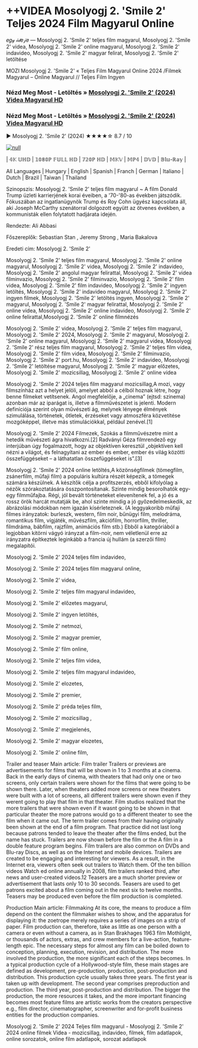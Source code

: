 # ++VIDEA Mosolyogj 2. 'Smile 2' Teljes 2024 Film Magyarul Online
𝑒𝑔𝓎 𝒾𝒹𝑒𝒿𝑒 — Mosolyogj 2. 'Smile 2' teljes film magyarul, Mosolyogj 2. 'Smile 2' videa, Mosolyogj 2. 'Smile 2' online magyarul, Mosolyogj 2. 'Smile 2' indavideo, Mosolyogj 2. 'Smile 2' magyar felirat, Mosolyogj 2. 'Smile 2' letöltése

MOZI Mosolyogj 2. 'Smile 2' « Teljes Film Magyarul Online 2024 /Filmek Magyarul – Online Magyarul // Teljes Film Ingyen

### Nézd Meg Most - Letöltés » [Mosolyogj 2. 'Smile 2' (2024) Videa Magyarul HD](http://love-4k.com/hu/movie/1100782/smile-2.github)

### Nézd Meg Most - Letöltés » [Mosolyogj 2. 'Smile 2' (2024) Videa Magyarul HD](http://love-4k.com/hu/movie/1100782/smile-2.github)

▶️ Mosolyogj 2. 'Smile 2' (2024) ★★★★☆ 8.7 / 10

[![null](https://static.wixstatic.com/media/855a25_043b5abeb4ae4d35ac003198e7fe56ed~mv2.gif)](http://love-4k.com/hu/movie/1100782/smile-2.github)


| 𝟜𝕂 𝕌ℍ𝔻 | 𝟙𝟘𝟠𝟘ℙ 𝔽𝕌𝕃𝕃 ℍ𝔻 | 𝟟𝟚𝟘ℙ ℍ𝔻 | 𝕄𝕂𝕍 | 𝕄ℙ𝟜 | 𝔻𝕍𝔻 | 𝔹𝕝𝕦-ℝ𝕒𝕪 |

All Languages | Hungary | English | Spanish | Franch | German | Italiano | Dutch | Brazil | Taiwan | Thailand

Szinopszis: Mosolyogj 2. 'Smile 2' teljes film magyarul ~ A film Donald Trump üzleti karrierjének korai éveiben, a '70-'80-as években játszódik. Fókuszában az ingatlanügynök Trump és Roy Cohn ügyész kapcsolata áll, aki Joseph McCarthy szenátorral dolgozott együtt az ötvenes években, a kommunisták ellen folytatott hadjárata idején.

Rendezte: Ali Abbasi

Főszereplők: Sebastian Stan , Jeremy Strong , Maria Bakalova

Eredeti cím: Mosolyogj 2. 'Smile 2'

Mosolyogj 2. 'Smile 2' teljes film magyarul, Mosolyogj 2. 'Smile 2' online magyarul, Mosolyogj 2. 'Smile 2' videa, Mosolyogj 2. 'Smile 2' indavideo, Mosolyogj 2. 'Smile 2' angolul magyar felirattal, Mosolyogj 2. 'Smile 2' videa filminvazio, Mosolyogj 2. 'Smile 2' filminvazio, Mosolyogj 2. 'Smile 2' film videa, Mosolyogj 2. 'Smile 2' film indavideo, Mosolyogj 2. 'Smile 2' ingyen letöltés, Mosolyogj 2. 'Smile 2' indavideo magyarul, Mosolyogj 2. 'Smile 2' ingyen filmek, Mosolyogj 2. 'Smile 2' letöltés ingyen, Mosolyogj 2. 'Smile 2' magyarul, Mosolyogj 2. 'Smile 2' magyar felirattal, Mosolyogj 2. 'Smile 2' online videa, Mosolyogj 2. 'Smile 2' online indavideo, Mosolyogj 2. 'Smile 2' online felirattal,Mosolyogj 2. 'Smile 2' online filmnézés

Mosolyogj 2. 'Smile 2' videa, Mosolyogj 2. 'Smile 2' teljes film magyarul, Mosolyogj 2. 'Smile 2' 2024, Mosolyogj 2. 'Smile 2' magyarul, Mosolyogj 2. 'Smile 2' online magyarul, Mosolyogj 2. 'Smile 2' magyarul videa, Mosolyogj 2. 'Smile 2' rész teljes film magyarul, Mosolyogj 2. 'Smile 2' teljes film videa, Mosolyogj 2. 'Smile 2' film videa, Mosolyogj 2. 'Smile 2' filminvazio, Mosolyogj 2. 'Smile 2' port.hu, Mosolyogj 2. 'Smile 2' indavideo, Mosolyogj 2. 'Smile 2' letöltése magyarul, Mosolyogj 2. 'Smile 2' magyar előzetes, Mosolyogj 2. 'Smile 2' mozicsillag, Mosolyogj 2. 'Smile 2' online videa

Mosolyogj 2. 'Smile 2' 2024 teljes film magyarul mozicsillag,A mozi, vagy filmszínház azt a helyet jelöli, amelyet abból a célból hoznak létre, hogy benne filmeket vetítsenek. Angol megfelelője, a „cinema” (ejtsd: szinema) azonban már az iparágat is, illetve a filmművészetet is jelenti. Modern definíciója szerint olyan művészeti ág, melynek lényege élmények szimulálása, történetek, ötletek, érzéseket vagy atmoszféra közvetítése mozgóképpel, illetve más stimulációkkal, például zenével.[1]

Mosolyogj 2. 'Smile 2' 2024 Filmezek, Szokás a filmművészetre mint a hetedik művészeti ágra hivatkozni.[2] Radványi Géza filmrendező egy interjúban úgy fogalmazott, hogy az objektíven keresztül „objektíven kell nézni a világot, és felnagyítani az ember és ember, ember és világ közötti összefüggéseket – a láthatatlan összefüggéseket is”.[3]

Mosolyogj 2. 'Smile 2' 2024 online letöltés,A közönségfilmek (tömegfilm, zsánerfilm, műfaji film) a populáris kultúra részét képezik, a tömegek számára készülnek. A készítők célja a profitszerzés, ebből kifolyólag a nézők szórakoztatására összpontosítanak. Szinte mindig besorolhatók egy-egy filmműfajba. Régi, jól bevált történeteket elevenítenek fel, a jó és a rossz örök harcát mutatják be, ahol szinte mindig a jó győzedelmeskedik, az ábrázolási módokban nem igazán kísérleteznek. (A leggyakoribb műfaji filmes irányzatok: burleszk, western, film noir, bűnügyi film, melodráma, romantikus film, vígjáték, művészfilm, akciófilm, horrorfilm, thriller, filmdráma, bábfilm, rajzfilm, animációs film stb.) Ebből a kategóriából a legjobban kitörni vágyó irányzat a film-noir, nem véletlenül erre az irányzatra építkeztek leginkább a francia új hullám (a szerzői film) megalapítói.

Mosolyogj 2. 'Smile 2' 2024 teljes film indavideo,

Mosolyogj 2. 'Smile 2' 2024 teljes film magyarul online,

Mosolyogj 2. 'Smile 2' videa,

Mosolyogj 2. 'Smile 2' teljes film magyarul indavideo,

Mosolyogj 2. 'Smile 2' előzetes magyarul,

Mosolyogj 2. 'Smile 2' ingyen letöltés,

Mosolyogj 2. 'Smile 2' netmozi,

Mosolyogj 2. 'Smile 2' magyar premier,

Mosolyogj 2. 'Smile 2' film online,

Mosolyogj 2. 'Smile 2' teljes film videa,

Mosolyogj 2. 'Smile 2' teljes film magyarul indavideo,

Mosolyogj 2. 'Smile 2' elozetes,

Mosolyogj 2. 'Smile 2' premier,

Mosolyogj 2. 'Smile 2' préda teljes film,

Mosolyogj 2. 'Smile 2' mozicsillag ,

Mosolyogj 2. 'Smile 2' megjelenés,

Mosolyogj 2. 'Smile 2' magyar elozetes,

Mosolyogj 2. 'Smile 2' online film,

Trailer and teaser Main article: Film trailer Trailers or previews are advertisements for films that will be shown in 1 to 3 months at a cinema. Back in the early days of cinema, with theaters that had only one or two screens, only certain trailers were shown for the films that were going to be shown there. Later, when theaters added more screens or new theaters were built with a lot of screens, all different trailers were shown even if they werent going to play that film in that theater. Film studios realized that the more trailers that were shown even if it wasnt going to be shown in that particular theater the more patrons would go to a different theater to see the film when it came out. The term trailer comes from their having originally been shown at the end of a film program. That practice did not last long because patrons tended to leave the theater after the films ended, but the name has stuck. Trailers are now shown before the film or the A film in a double feature program begins. Film trailers are also common on DVDs and Blu-ray Discs, as well as on the Internet and mobile devices. Trailers are created to be engaging and interesting for viewers. As a result, in the Internet era, viewers often seek out trailers to Watch them. Of the ten billion videos Watch ed online annually in 2008, film trailers ranked third, after news and user-created videos.12 Teasers are a much shorter preview or advertisement that lasts only 10 to 30 seconds. Teasers are used to get patrons excited about a film coming out in the next six to twelve months. Teasers may be produced even before the film production is completed.

Production Main article: Filmmaking At its core, the means to produce a film depend on the content the filmmaker wishes to show, and the apparatus for displaying it: the zoetrope merely requires a series of images on a strip of paper. Film production can, therefore, take as little as one person with a camera or even without a camera, as in Stan Brakhages 1963 film Mothlight, or thousands of actors, extras, and crew members for a live-action, feature-length epic. The necessary steps for almost any film can be boiled down to conception, planning, execution, revision, and distribution. The more involved the production, the more significant each of the steps becomes. In a typical production cycle of a Hollywood-style film, these main stages are defined as development, pre-production, production, post-production and distribution. This production cycle usually takes three years. The first year is taken up with development. The second year comprises preproduction and production. The third year, post-production and distribution. The bigger the production, the more resources it takes, and the more important financing becomes most feature films are artistic works from the creators perspective e.g., film director, cinematographer, screenwriter and for-profit business entities for the production companies.

Mosolyogj 2. 'Smile 2' 2024 Teljes film magyarul - Mosolyogj 2. 'Smile 2' 2024 online filmek Videa - mozicsillag, indavideo, filmek, film adatlapok, online sorozatok, online film adatlapok, sorozat adatlapok

